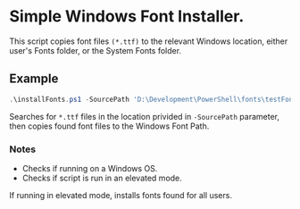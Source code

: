 # Simple Windows Font Installer.

This script copies font files `(*.ttf)` to the relevant Windows location, either user's Fonts folder, or the System Fonts folder.

## Example
```PowerShell
.\installFonts.ps1 -SourcePath 'D:\Development\PowerShell\fonts\testFonts\'
```
Searches for `*.ttf` files in the location privided in `-SourcePath` parameter, then copies found font files to the Windows Font Path. 
    
### Notes
* Checks if running on a Windows OS.
* Checks if script is run in an elevated mode.
  
If running in elevated mode, installs fonts found for all users.
